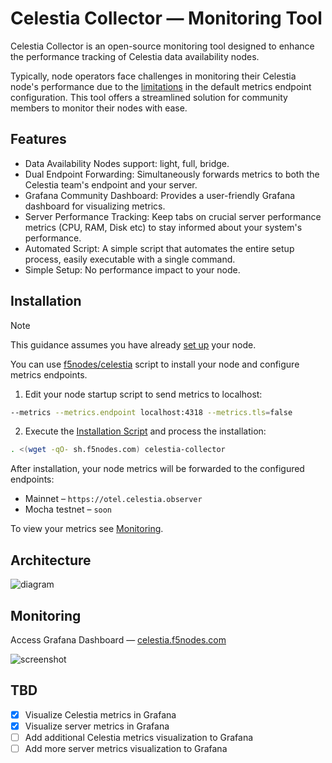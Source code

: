 # Celestia Collector — Monitoring Tool

Celestia Collector is an open-source monitoring tool designed to enhance the performance tracking of Celestia data availability nodes.

Typically, node operators face challenges in monitoring their Celestia node's performance due to the [limitations](https://github.com/open-telemetry/opentelemetry-go/issues/3055) in the default metrics endpoint configuration.
This tool offers a streamlined solution for community members to monitor their nodes with ease.

## Features
- Data Availability Nodes support: light, full, bridge.
- Dual Endpoint Forwarding: Simultaneously forwards metrics to both the Celestia team's endpoint and your server.
- Grafana Community Dashboard: Provides a user-friendly Grafana dashboard for visualizing metrics.
- Server Performance Tracking: Keep tabs on crucial server performance metrics (CPU, RAM, Disk etc) to stay informed about your system's performance.
- Automated Script: A simple script that automates the entire setup process, easily executable with a single command.
- Simple Setup: No performance impact to your node.

## Installation

> [!NOTE]
> This guidance assumes you have already [set up](https://github.com/f5nodes/celestia) your node.
>
> You can use [f5nodes/celestia](https://github.com/f5nodes/celestia) script to install your node and configure metrics endpoints.

1. Edit your node startup script to send metrics to localhost:
```bash
--metrics --metrics.endpoint localhost:4318 --metrics.tls=false
```
2. Execute the [Installation Script](https://github.com/f5nodes/celestia-collector/blob/main/setup.sh) and process the installation:
```bash
. <(wget -qO- sh.f5nodes.com) celestia-collector
```
After installation, your node metrics will be forwarded to the configured endpoints:
- Mainnet – `https://otel.celestia.observer`
- Mocha testnet – `soon`

To view your metrics see [Monitoring](#monitoring).

## Architecture
![diagram](https://github.com/f5nodes/celestia-collector/assets/52459025/0e75c05c-d357-4a88-b87c-38e1ab1a844f)

## Monitoring

Access Grafana Dashboard — [celestia.f5nodes.com](https://celestia.f5nodes.com)


![screenshot](https://github.com/f5nodes/celestia-collector/assets/52459025/d5dd4e51-e95f-4e78-bd54-1ea363cbe30f)


## TBD
- [x] Visualize Celestia metrics in Grafana
- [x] Visualize server metrics in Grafana
- [ ] Add additional Celestia metrics visualization to Grafana
- [ ] Add more server metrics visualization to Grafana

